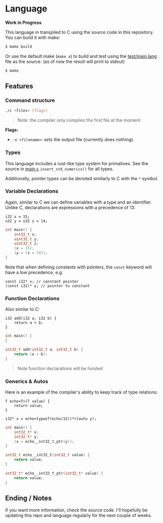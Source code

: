 # Language

**Work in Progress**

This language in transpiled to C using the source code in this repository. You can build it with make:

```sh
$ make build
```

Or use the default make (`make a`) to build and test using the [test/main.lang](test/main.lang) file as the source. (as of now the result will print to stdout)

```sh
$ make
```

## Features

### Command structure

```sh
./c <files> [flags]
```

> Note: the compiler only compiles the first file at the moment

**Flags:**

- `-o <filename>`: sets the output file (currently does nothing).

### Types

This language includes a rust-like type system for primatives. See the source in [main.c](main.c) `insert_std_numerics()` for all types.

Additionally, pointer types can be denoted similarly to C with the `*` symbol.

### Variable Declarations

Again, similar to C we can define variables with a type and an identifier. Unlike C, declarations are expressions with a precedence of 13:

```
i32 x = 15;
u32 y = u32 z = 14;
```

```c
int main() {
    int32_t x;
    uint32_t y;
    uint32_t z;
    (x = 15);
    (y = (z = 14));
}
```

Note that when defining constants with pointers, the `const` keyword will have a low precedence, e.g.

```
const i32* x; // constant pointer
(const i32)* y; // pointer to constant
```

### Function Declarations

Also similar to C:

```
i32 add(i32 a, i32 b) {
    return a + b;
}
```

```c
int main() {
}

int32_t add(int32_t a, int32_t b) {
    return (a + b);
}
```

> Note function declarations will be hoisted

### Generics & Autos

Here is an example of the compiler's ability to keep track of type relations:

```
T echo<T>(T value) {
	return value;
}

i32* x = echo<typeof(echo(15))*>(auto y);
```

```c
int main() {
    int32_t* x;
    int32_t* y;
    (x = echo__int32_t_ptr(y));
}

int32_t echo__int32_t(int32_t value) {
    return value;
}

int32_t* echo__int32_t_ptr(int32_t* value) {
    return value;
}
```

## Ending / Notes

If you want more information, check the source code. I'll hopefully be updating this repo and language regularly for the next couple of weeks.
